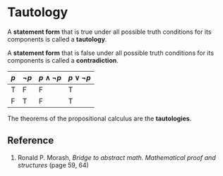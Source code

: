# Tautology

A **statement form** that is true under all possible truth conditions for its components is called a **tautology**.

A **statement form** that is false under all possible truth conditions for its components is called a **contradiction**.

| $p$   | $\neg p$  | $p \land \neg p$  | $p \lor \neg p$   |
|-------|-----------|-------------------|-------------------|
| T     | F         | F                 | T                 |
| F     | T         | F                 | T                 |

The theorems of the propositional calculus are the **tautologies**.

## Reference

1. Ronald P. Morash, *Bridge to abstract math. Mathematical proof and structures* (page 59, 64)